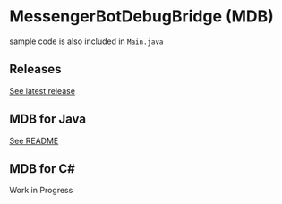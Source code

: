 # MessengerBotDebugBridge (MDB)
sample code is also included in `Main.java`

## Releases
[See latest release](https://github.com/VioletXF/MessengerBotDebugBridge/releases)

## MDB for Java

[See README](https://github.com/VioletXF/MessengerBotDebugBridge/tree/master/java/README.md)

## MDB for C#

Work in Progress

